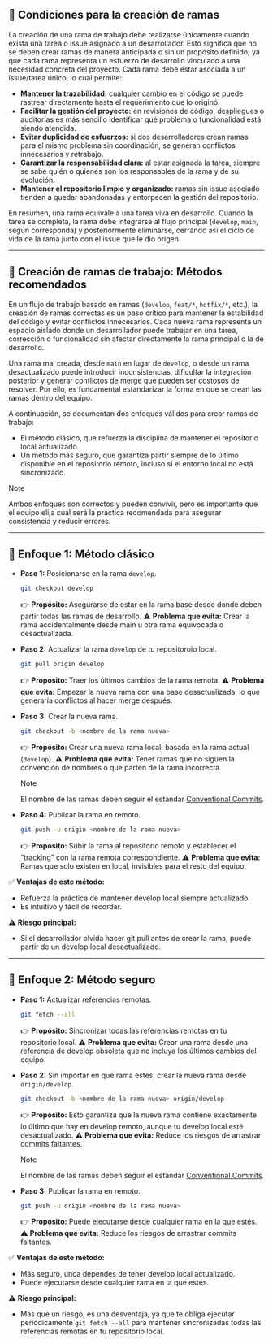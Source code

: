 ## 🔹 Condiciones para la creación de ramas

La creación de una rama de trabajo debe realizarse únicamente cuando exista una tarea o issue asignado a un desarrollador. Esto significa que no se deben crear ramas de manera anticipada o sin un propósito definido, ya que cada rama representa un esfuerzo de desarrollo vinculado a una necesidad concreta del proyecto. Cada rama debe estar asociada a un issue/tarea único, lo cual permite:

- **Mantener la trazabilidad:** cualquier cambio en el código se puede rastrear directamente hasta el requerimiento que lo originó.
- **Facilitar la gestión del proyecto:** en revisiones de código, despliegues o auditorías es más sencillo identificar qué problema o funcionalidad está siendo atendida.
- **Evitar duplicidad de esfuerzos:** si dos desarrolladores crean ramas para el mismo problema sin coordinación, se generan conflictos innecesarios y retrabajo.
- **Garantizar la responsabilidad clara:** al estar asignada la tarea, siempre se sabe quién o quienes son los responsables de la rama y de su evolución.
- **Mantener el repositorio limpio y organizado:** ramas sin issue asociado tienden a quedar abandonadas y entorpecen la gestión del repositorio.

En resumen, una rama equivale a una tarea viva en desarrollo. Cuando la tarea se completa, la rama debe integrarse al flujo principal (`develop`, `main`, según corresponda) y posteriormente eliminarse, cerrando así el ciclo de vida de la rama junto con el issue que le dio origen.

---

## 🔹 Creación de ramas de trabajo: Métodos recomendados

En un flujo de trabajo basado en ramas (`develop`, `feat/*`, `hotfix/*`, etc.), la creación de ramas correctas es un paso crítico para mantener la estabilidad del código y evitar conflictos innecesarios. Cada nueva rama representa un espacio aislado donde un desarrollador puede trabajar en una tarea, corrección o funcionalidad sin afectar directamente la rama principal o la de desarrollo.

Una rama mal creada, desde `main` en lugar de `develop`, o desde un rama desactualizado puede introducir inconsistencias, dificultar la integración posterior y generar conflictos de merge que pueden ser costosos de resolver. Por ello, es fundamental estandarizar la forma en que se crean las ramas dentro del equipo.

A continuación, se documentan dos enfoques válidos para crear ramas de trabajo:

- El método clásico, que refuerza la disciplina de mantener el repositorio local actualizado.
- Un método más seguro, que garantiza partir siempre de lo último disponible en el repositorio remoto, incluso si el entorno local no está sincronizado.

> [!NOTE]
> Ambos enfoques son correctos y pueden convivir, pero es importante que el equipo elija cuál será la práctica recomendada para asegurar consistencia y reducir errores.

---

## 🔹 Enfoque 1: Método clásico

- **Paso 1:** Posicionarse en la rama `develop`.

    ```bash
    git checkout develop
    ```

    👉 **Propósito:** Asegurarse de estar en la rama base desde donde deben partir todas las ramas de desarrollo.
    ⚠️ **Problema que evita:** Crear la rama accidentalmente desde main u otra rama equivocada o desactualizada.

- **Paso 2:** Actualizar la rama `develop` de tu repositoroio local.

    ```bash
    git pull origin develop
    ```

    👉 **Propósito:** Traer los últimos cambios de la rama remota.
    ⚠️ **Problema que evita:** Empezar la nueva rama con una base desactualizada, lo que generaría conflictos al hacer merge después.

- **Paso 3:** Crear la nueva rama.

    ```bash
    git checkout -b <nombre de la rama nueva>
    ```

    👉 **Propósito:** Crear una nueva rama local, basada en la rama actual (`develop`).
    ⚠️ **Problema que evita:** Tener ramas que no siguen la convención de nombres o que parten de la rama incorrecta.

    > [!NOTE]
    > El nombre de las ramas deben seguir el estandar [Conventional Commits](https://www.conventionalcommits.org/en/v1.0.0/).

- **Paso 4:** Publicar la rama en remoto.

    ```bash
    git push -u origin <nombre de la rama nueva>
    ```

    👉 **Propósito:** Subir la rama al repositorio remoto y establecer el “tracking” con la rama remota correspondiente.
    ⚠️ **Problema que evita:** Ramas que solo existen en local, invisibles para el resto del equipo.

✅ **Ventajas de este método:**

- Refuerza la práctica de mantener develop local siempre actualizado.
- Es intuitivo y fácil de recordar.

⚠️ **Riesgo principal:**

- Si el desarrollador olvida hacer git pull antes de crear la rama, puede partir de un develop local desactualizado.

---

## 🔹 Enfoque 2: Método seguro

- **Paso 1:** Actualizar referencias remotas.

    ```bash
    git fetch --all
    ```

    👉 **Propósito:** Sincronizar todas las referencias remotas en tu repositorio local.
    ⚠️ **Problema que evita:** Crear una rama desde una referencia de develop obsoleta que no incluya los últimos cambios del equipo.

- **Paso 2:** Sin importar en qué rama estés, crear la nueva rama desde `origin/develop`.

    ```bash
    git checkout -b <nombre de la rama nueva> origin/develop
    ```

    👉 **Propósito:** Esto garantiza que la nueva rama contiene exactamente lo último que hay en develop remoto, aunque tu develop local esté desactualizado.
    ⚠️ **Problema que evita:** Reduce los riesgos de arrastrar commits faltantes.

    > [!NOTE]
    > El nombre de las ramas deben seguir el estandar [Conventional Commits](https://www.conventionalcommits.org/en/v1.0.0/).

- **Paso 3:** Publicar la rama en remoto.

    ```bash
    git push -u origin <nombre de la rama nueva>
    ```

    👉 **Propósito:** Puede ejecutarse desde cualquier rama en la que estés.
    ⚠️ **Problema que evita:** Reduce los riesgos de arrastrar commits faltantes.

✅ **Ventajas de este método:**

- Más seguro, unca dependes de tener develop local actualizado.
- Puede ejecutarse desde cualquier rama en la que estés.

⚠️ **Riesgo principal:**

- Mas que un riesgo, es una desventaja, ya que te obliga ejecutar periódicamente `git fetch --all` para mantener sincronizadas todas las referencias remotas en tu repositorio local.